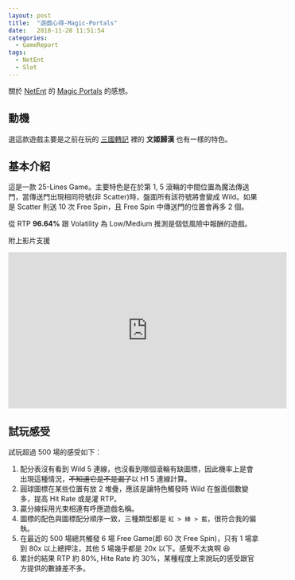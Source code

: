 ```yaml
---
layout: post
title:  "遊戲心得-Magic-Portals"
date:   2018-11-28 11:51:54
categories:
  - GameReport
tags:  
  - NetEnt
  - Slot
---
```


關於 [NetEnt](https://games.netent.com/) 的 [Magic Portals](https://games.netent.com/video-slots/magic-portals/) 的感想。

<!-- more -->

## 動機

選這款遊戲主要是之前在玩的 [三國轉記](https://www.facebook.com/ThreeKingdomsSlots/?ref=py_c) 裡的 **文姬歸漢** 也有一樣的特色。

## 基本介紹

這是一款 25-Lines Game。主要特色是在於第 1, 5 滾輪的中間位置為魔法傳送門，當傳送門出現相同符號(非 Scatter)時，盤面所有該符號將會變成 Wild。如果是 Scatter 則送 10 次 Free Spin，且 Free Spin 中傳送門的位置會再多 2 個。

從 RTP **96.64%** 跟 Volatility 為 Low/Medium 推測是個低風險中報酬的遊戲。

附上影片支援

<iframe width="560" height="315" src="https://www.youtube.com/embed/t-ZHZnbGnZY" frameborder="0" allow="accelerometer; autoplay; encrypted-media; gyroscope; picture-in-picture" allowfullscreen></iframe>

## 試玩感受

試玩超過 500 場的感受如下：

1. 配分表沒有看到 Wild 5 連線，也沒看到哪個滾輪有缺圖標，因此機率上是會出現這種情況，<del>不知道它是不是漏了</del>以 H1 5 連線計算。
2. 圓球圖標在某些位置有放 2 堆疊，應該是讓特色觸發時 Wild 在盤面個數變多，提高 Hit Rate 或是灌 RTP。
3. 贏分線採用光束相連有呼應遊戲名稱。
4. 圖標的配色與圖標配分順序一致，三種類型都是 `紅 > 綠 > 藍`，很符合我的偏執。
5. 在最近的 500 場總共觸發 6 場 Free Game(即 60 次 Free Spin)，只有 1 場拿到 80x 以上總押注，其他 5 場幾乎都是 20x 以下。感覺不太爽啊 :laughing: 
6. 累計的結果 RTP 約 80%, Hite Rate 約 30%，某種程度上來說玩的感受跟官方提供的數據差不多。